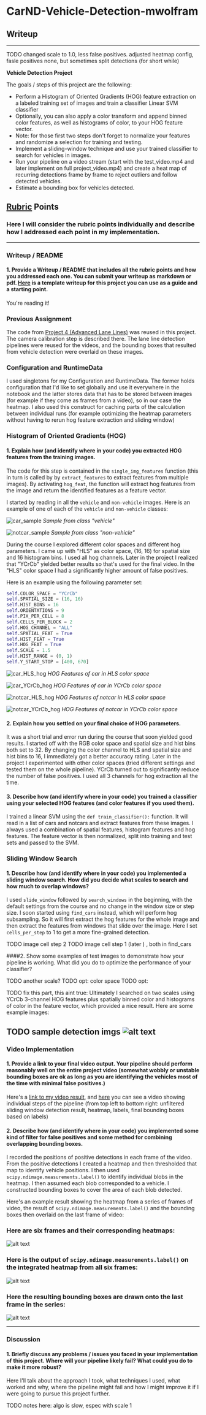 # CarND-Vehicle-Detection-mwolfram

## Writeup
---

TODO changed scale to 1.0, less false positives. adjusted heatmap config, fasle positives none, but sometimes split detections (for short while)


**Vehicle Detection Project**

The goals / steps of this project are the following:

* Perform a Histogram of Oriented Gradients (HOG) feature extraction on a labeled training set of images and train a classifier Linear SVM classifier
* Optionally, you can also apply a color transform and append binned color features, as well as histograms of color, to your HOG feature vector.
* Note: for those first two steps don't forget to normalize your features and randomize a selection for training and testing.
* Implement a sliding-window technique and use your trained classifier to search for vehicles in images.
* Run your pipeline on a video stream (start with the test_video.mp4 and later implement on full project_video.mp4) and create a heat map of recurring detections frame by frame to reject outliers and follow detected vehicles.
* Estimate a bounding box for vehicles detected.

[//]: # (Image References)
[car_sample]: ./output_images/car.png
[notcar_sample]: ./output_images/notcar.png
[image2]: ./examples/HOG_example.jpg
[image3]: ./examples/sliding_windows.jpg
[image4]: ./examples/sliding_window.jpg
[image5]: ./examples/bboxes_and_heat.png
[image6]: ./examples/labels_map.png
[image7]: ./examples/output_bboxes.png

[video_final]: ./project_video_final_out.mp4
[video_debug]: ./project_video_debug_out.mp4

[car_HLS_hog]: ./output_images/car_HLS_hog.png
[car_YCrCb_hog]: ./output_images/car_YCrCb_hog.png
[notcar_HLS_hog]: ./output_images/notcar_HLS_hog.png
[notcar_YCrCb_hog]: ./output_images/notcar_YCrCb_hog.png

## [Rubric](https://review.udacity.com/#!/rubrics/513/view) Points
### Here I will consider the rubric points individually and describe how I addressed each point in my implementation.  

---
### Writeup / README

#### 1. Provide a Writeup / README that includes all the rubric points and how you addressed each one.  You can submit your writeup as markdown or pdf.  [Here](https://github.com/udacity/CarND-Vehicle-Detection/blob/master/writeup_template.md) is a template writeup for this project you can use as a guide and a starting point.  

You're reading it!

### Previous Assignment

The code from [Project 4 (Advanced Lane Lines)](https://github.com/mwolfram/CarND-Advanced-Lane-Lines-mwolfram) was reused in this project. The camera calibration step is described there. The lane line detection pipelines were reused for the videos, and the bounding boxes that resulted from vehicle detection were overlaid on these images.

### Configuration and RuntimeData

I used singletons for my Configuration and RuntimeData. The former holds configuration that I'd like to set globally and use it everywhere in the notebook and the latter stores data that has to be stored between images (for example if they come as frames from a video), so in our case the heatmap. I also used this construct for caching parts of the calculation between individual runs (for example optimizing the heatmap parameters without having to rerun hog feature extraction and sliding window)

### Histogram of Oriented Gradients (HOG)

#### 1. Explain how (and identify where in your code) you extracted HOG features from the training images.

The code for this step is contained in the ```single_img_features``` function (this in turn is called by by ```extract_features``` to extract features from multiple images). By activating ```hog_feat```, the function will extract hog features from the image and return the identified features as a feature vector.

I started by reading in all the `vehicle` and `non-vehicle` images.  Here is an example of one of each of the `vehicle` and `non-vehicle` classes:

![car_sample][car_sample]
*Sample from class "vehicle"*

![notcar_sample][notcar_sample]
*Sample from class "non-vehicle"*


During the course I explored different color spaces and different hog parameters. I came up with "HLS" as color space, (16, 16) for spatial size and 16 histogram bins. I used all hog channels. Later in the project I realized that "YCrCb" yielded better results so that's used for the final video. In the "HLS" color space I had a significantly higher amount of false positives.

Here is an example using the following parameter set:

```python
self.COLOR_SPACE = "YCrCb"
self.SPATIAL_SIZE = (16, 16)
self.HIST_BINS = 16
self.ORIENTATIONS = 9
self.PIX_PER_CELL = 8
self.CELLS_PER_BLOCK = 2
self.HOG_CHANNEL = "ALL"
self.SPATIAL_FEAT = True
self.HIST_FEAT = True
self.HOG_FEAT = True
self.SCALE = 1.5
self.HIST_RANGE = (0, 1)
self.Y_START_STOP = [400, 670]
```

![car_HLS_hog][car_HLS_hog]
*HOG Features of car in HLS color space*

![car_YCrCb_hog][car_YCrCb_hog]
*HOG Features of car in YCrCb color space*

![notcar_HLS_hog][notcar_HLS_hog]
*HOG Features of notcar in HLS color space*

![notcar_YCrCb_hog][notcar_YCrCb_hog]
*HOG Features of notcar in YCrCb color space*

#### 2. Explain how you settled on your final choice of HOG parameters.

It was a short trial and error run during the course that soon yielded good results. I started off with the RGB color space and spatial size and hist bins both set to 32. By changing the color channel to HLS and spatial size and hist bins to 16, I immediately got a better accuracy rating. Later in the project I experimented with other color spaces (tried different settings and tested them on the whole pipeline). YCrCb turned out to significantly reduce the number of false positives. I used all 3 channels for hog extraction all the time.

#### 3. Describe how (and identify where in your code) you trained a classifier using your selected HOG features (and color features if you used them).

I trained a linear SVM using the ```def train_classifier():``` function. It will read in a list of cars and notcars and extract features from these images. I always used a combination of spatial features, histogram features and hog features. The feature vector is then normalized, split into training and test sets and passed to the SVM.

### Sliding Window Search

#### 1. Describe how (and identify where in your code) you implemented a sliding window search.  How did you decide what scales to search and how much to overlap windows?

I used ```slide_window``` followed by ```search_windows``` in the beginning, with the default settings from the course and no change in the window size or step size. I soon started using ```find_cars``` instead, which will perform hog subsampling. So it will first extract the hog features for the whole image and then extract the features from windows that slide over the image. Here I set ```cells_per_step``` to 1 to get a more fine-grained detection.

TODO image cell step 2
TODO image cell step 1 (later ) , both in find_cars

####2. Show some examples of test images to demonstrate how your pipeline is working.  What did you do to optimize the performance of your classifier?

TODO another scale?
TODO opt: color space
TODO opt:

TODO fix this part, this aint true:
Ultimately I searched on two scales using YCrCb 3-channel HOG features plus spatially binned color and histograms of color in the feature vector, which provided a nice result.  Here are some example images:

TODO sample detection imgs
![alt text][image4]
---

### Video Implementation

#### 1. Provide a link to your final video output.  Your pipeline should perform reasonably well on the entire project video (somewhat wobbly or unstable bounding boxes are ok as long as you are identifying the vehicles most of the time with minimal false positives.)
Here's a [link to my video result][video_final], and [here][video_debug] you can see a video showing individual steps of the pipeline (from top left to bottom right: unfiltered sliding window detection result, heatmap, labels, final bounding boxes based on labels)

#### 2. Describe how (and identify where in your code) you implemented some kind of filter for false positives and some method for combining overlapping bounding boxes.

I recorded the positions of positive detections in each frame of the video.  From the positive detections I created a heatmap and then thresholded that map to identify vehicle positions.  I then used `scipy.ndimage.measurements.label()` to identify individual blobs in the heatmap.  I then assumed each blob corresponded to a vehicle.  I constructed bounding boxes to cover the area of each blob detected.  

Here's an example result showing the heatmap from a series of frames of video, the result of `scipy.ndimage.measurements.label()` and the bounding boxes then overlaid on the last frame of video:

### Here are six frames and their corresponding heatmaps:

![alt text][image5]

### Here is the output of `scipy.ndimage.measurements.label()` on the integrated heatmap from all six frames:
![alt text][image6]

### Here the resulting bounding boxes are drawn onto the last frame in the series:
![alt text][image7]



---

### Discussion

#### 1. Briefly discuss any problems / issues you faced in your implementation of this project.  Where will your pipeline likely fail?  What could you do to make it more robust?

Here I'll talk about the approach I took, what techniques I used, what worked and why, where the pipeline might fail and how I might improve it if I were going to pursue this project further.  

TODO notes here: algo is slow, espec with scale 1
